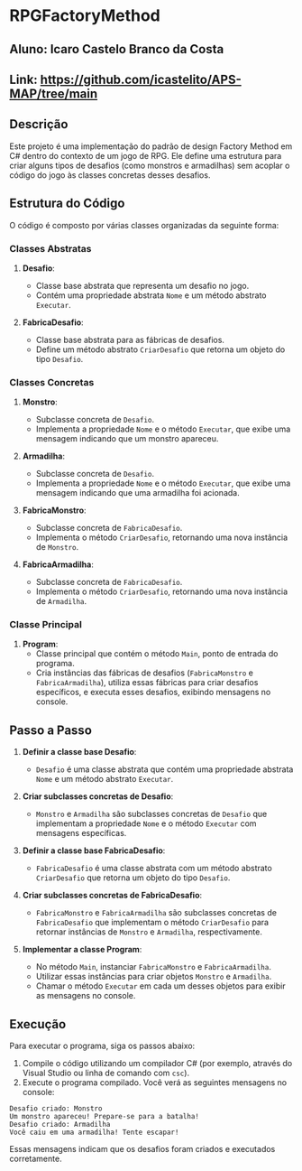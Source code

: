 # RPGFactoryMethod

## Aluno: Icaro Castelo Branco da Costa

## Link: https://github.com/icastelito/APS-MAP/tree/main

## Descrição

Este projeto é uma implementação do padrão de design Factory Method em C# dentro do contexto de um jogo de RPG. Ele define uma estrutura para criar alguns tipos de desafios (como monstros e armadilhas) sem acoplar o código do jogo às classes concretas desses desafios.
## Estrutura do Código

O código é composto por várias classes organizadas da seguinte forma:

### Classes Abstratas

1. **Desafio**:
   - Classe base abstrata que representa um desafio no jogo.
   - Contém uma propriedade abstrata `Nome` e um método abstrato `Executar`.

2. **FabricaDesafio**:
   - Classe base abstrata para as fábricas de desafios.
   - Define um método abstrato `CriarDesafio` que retorna um objeto do tipo `Desafio`.

### Classes Concretas

1. **Monstro**:
   - Subclasse concreta de `Desafio`.
   - Implementa a propriedade `Nome` e o método `Executar`, que exibe uma mensagem indicando que um monstro apareceu.

2. **Armadilha**:
   - Subclasse concreta de `Desafio`.
   - Implementa a propriedade `Nome` e o método `Executar`, que exibe uma mensagem indicando que uma armadilha foi acionada.

3. **FabricaMonstro**:
   - Subclasse concreta de `FabricaDesafio`.
   - Implementa o método `CriarDesafio`, retornando uma nova instância de `Monstro`.

4. **FabricaArmadilha**:
   - Subclasse concreta de `FabricaDesafio`.
   - Implementa o método `CriarDesafio`, retornando uma nova instância de `Armadilha`.

### Classe Principal

1. **Program**:
   - Classe principal que contém o método `Main`, ponto de entrada do programa.
   - Cria instâncias das fábricas de desafios (`FabricaMonstro` e `FabricaArmadilha`), utiliza essas fábricas para criar desafios específicos, e executa esses desafios, exibindo mensagens no console.

## Passo a Passo

1. **Definir a classe base Desafio**:
   - `Desafio` é uma classe abstrata que contém uma propriedade abstrata `Nome` e um método abstrato `Executar`.

2. **Criar subclasses concretas de Desafio**:
   - `Monstro` e `Armadilha` são subclasses concretas de `Desafio` que implementam a propriedade `Nome` e o método `Executar` com mensagens específicas.

3. **Definir a classe base FabricaDesafio**:
   - `FabricaDesafio` é uma classe abstrata com um método abstrato `CriarDesafio` que retorna um objeto do tipo `Desafio`.

4. **Criar subclasses concretas de FabricaDesafio**:
   - `FabricaMonstro` e `FabricaArmadilha` são subclasses concretas de `FabricaDesafio` que implementam o método `CriarDesafio` para retornar instâncias de `Monstro` e `Armadilha`, respectivamente.

5. **Implementar a classe Program**:
   - No método `Main`, instanciar `FabricaMonstro` e `FabricaArmadilha`.
   - Utilizar essas instâncias para criar objetos `Monstro` e `Armadilha`.
   - Chamar o método `Executar` em cada um desses objetos para exibir as mensagens no console.

## Execução

Para executar o programa, siga os passos abaixo:

1. Compile o código utilizando um compilador C# (por exemplo, através do Visual Studio ou linha de comando com `csc`).
2. Execute o programa compilado. Você verá as seguintes mensagens no console:

```
Desafio criado: Monstro
Um monstro apareceu! Prepare-se para a batalha!
Desafio criado: Armadilha
Você caiu em uma armadilha! Tente escapar!
```

Essas mensagens indicam que os desafios foram criados e executados corretamente.
